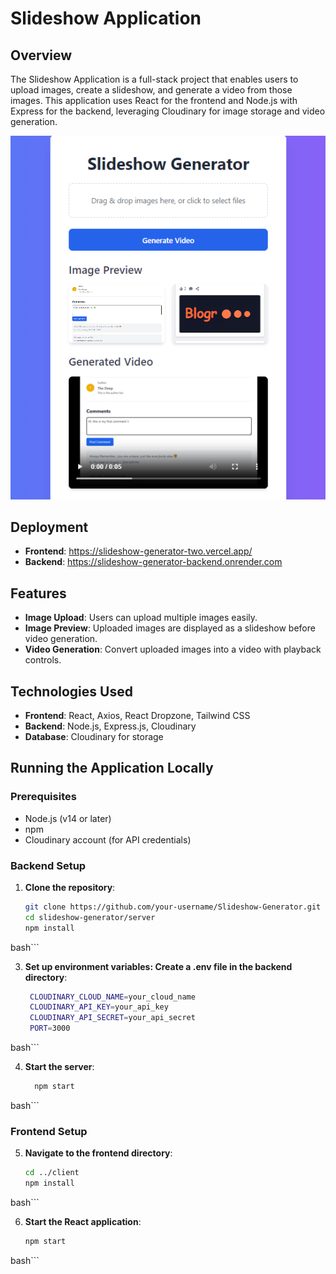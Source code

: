 # Slideshow Application

## Overview
The Slideshow Application is a full-stack project that enables users to upload images, create a slideshow, and generate a video from those images. This application uses React for the frontend and Node.js with Express for the backend, leveraging Cloudinary for image storage and video generation.

![Slideshow Preview](assets/images/slideshow.png)

## Deployment
- **Frontend**: https://slideshow-generator-two.vercel.app/
- **Backend**: https://slideshow-generator-backend.onrender.com

## Features
- **Image Upload**: Users can upload multiple images easily.
- **Image Preview**: Uploaded images are displayed as a slideshow before video generation.
- **Video Generation**: Convert uploaded images into a video with playback controls.

## Technologies Used
- **Frontend**: React, Axios, React Dropzone, Tailwind CSS
- **Backend**: Node.js, Express.js, Cloudinary
- **Database**: Cloudinary for storage

## Running the Application Locally

### Prerequisites
- Node.js (v14 or later)
- npm
- Cloudinary account (for API credentials)

### Backend Setup
1. **Clone the repository**:
   ```bash
   git clone https://github.com/your-username/Slideshow-Generator.git
   cd slideshow-generator/server
   npm install
  bash```
  
3. **Set up environment variables: Create a .env file in the backend directory**:
   ```bash
    CLOUDINARY_CLOUD_NAME=your_cloud_name
    CLOUDINARY_API_KEY=your_api_key
    CLOUDINARY_API_SECRET=your_api_secret
    PORT=3000
  bash```
  
4. **Start the server**:
    ```bash
      npm start
  bash```
  
### Frontend Setup

5. **Navigate to the frontend directory**:
    ```bash
    cd ../client
    npm install
  bash```
  
6. **Start the React application**:
    ```bash
    npm start
  bash```
